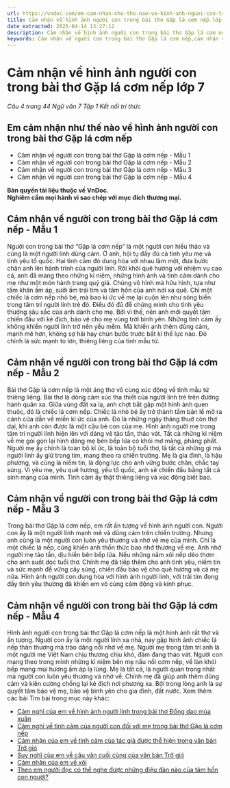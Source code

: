 ```yaml
---
url: https://vndoc.com/em-cam-nhan-nhu-the-nao-ve-hinh-anh-nguoi-con-trong-bai-tho-gap-la-com-nep-277154
title: Cảm nhận về hình ảnh người con trong bài thơ Gặp lá cơm nếp lớp 7 - Câu 4 trang 44 Ngữ văn 7 Tập 1 Kết nối tri thức - VnDoc.com
date_extracted: 2025-04-14 13:27:12
description: Cảm nhận về hình ảnh người con trong bài thơ Gặp lá cơm nếp được biên soạn nhằm giúp các em HS đạt kết quả tốt trong quá trình làm bài tập và học tập môn Ngữ văn lớp 7.
keywords: Cảm nhận về người con trong bài thơ Gặp lá cơm nếp,cảm nhận về hình ảnh người con trong bài thơ Gặp lá cơm nếp,đoạn văn cảm nhận về hình ảnh người con trong bài thơ Gặp lá cơm nếp,Em cảm nhận như thế nào về hình ảnh người con trong bài thơ Gặp lá cơm nếp,hình ảnh người con trong bài thơ Gặp lá cơm nếp,viết đoạn văn nêu cảm nhận về hình ảnh người con trong bài thơ Gặp lá cơm nếp,nêu cảm nhận về hình ảnh người con trong bài thơ Gặp lá cơm nếp
---
```


# Cảm nhận về hình ảnh người con trong bài thơ Gặp lá cơm nếp lớp 7
 _Câu 4 trang 44 Ngữ văn 7 Tập 1 Kết nối tri thức_
## **Em cảm nhận như thế nào về hình ảnh người con trong bài thơ Gặp lá cơm nếp**
  * Cảm nhận về người con trong bài thơ Gặp lá cơm nếp - Mẫu 1
  * Cảm nhận về người con trong bài thơ Gặp lá cơm nếp - Mẫu 2
  * Cảm nhận về người con trong bài thơ Gặp lá cơm nếp - Mẫu 3
  * Cảm nhận về người con trong bài thơ Gặp lá cơm nếp - Mẫu 4

**Bản quyền tài liệu thuộc về VnDoc.  
Nghiêm cấm mọi hành vi sao chép với mục đích thương mại.**
## **Cảm nhận về người con trong bài thơ Gặp lá cơm nếp - Mẫu 1**
Người con trong bài thơ “Gặp lá cơm nếp” là một người con hiếu thảo và cũng là một người lính dũng cảm. Ở anh, hội tụ đầy đủ cả tình yêu mẹ và tình yêu tổ quốc. Hai tình cảm đó dung hòa với nhau làm một, đưa bước chân anh lên hành trình của người lính. Rời khỏi quê hương với nhiệm vụ cao cả, anh đã mang theo những kỉ niệm, những hình ảnh và tình cảm dành cho mẹ như một món hành trang quý giá. Chúng vô hình mà hữu hình, tựa như tấm khăn ấm áp, sưởi ấm trái tim và tâm hồn của anh nơi xa quê. Chỉ một chiếc lá cơm nếp nhỏ bé, mà bao kí ức về mẹ lại cuộn lên như sóng biển trong tâm trí người lính trẻ đó. Điều đó đủ để chứng minh cho tình yêu thương sâu sắc của anh dành cho mẹ. Bởi vì thế, nên anh mới quyết tâm chiến đấu với kẻ địch, bảo vệ cho mẹ vùng trời bình yên. Những tình cảm ấy không khiến người lính trở nên yếu mềm. Mà khiến anh thêm dũng cảm, mạnh mẽ hơn, không sợ hãi hay chùn bước trước bất kì thế lực nào. Đó chính là sức mạnh to lớn, thiêng liêng của tình mẫu tử.
## **Cảm nhận về người con trong bài thơ Gặp lá cơm nếp - Mẫu 2**
Bài thơ Gặp lá cơm nếp là một áng thơ vô cùng xúc động về tình mẫu tử thiêng liêng. Bài thơ là dòng cảm xúc tha thiết của người lính trẻ trên đường hành quân xa. Giữa vùng đất xa lạ, anh chợt bắt gặp một hình ảnh quen thuộc, đó là chiếc lá cơm nếp. Chiếc lá nhỏ bé ấy trở thành tấm bản lề mở ra cánh cửa dẫn về miền kí ức của anh. Đó là những ngày tháng thuở còn thơ dại, khi anh còn được là một cậu bé con của mẹ. Hình ảnh người mẹ trong tâm trí người lính hiện lên với dáng vẻ tảo tần, tháo vát. Tất cả những kỉ niệm về mẹ gói gọn lại hình dáng mẹ bên bếp lửa có khói mơ màng, phảng phất. Người mẹ ấy chính là toàn bộ kí ức, là toàn bộ tuổi thơ, là tất cả những gì mà người lính ấy giữ trong tim, mang theo ra chiến trường. Mẹ là gia đình, là hậu phương, và cũng là niềm tin, là động lực cho anh vững bước chân, chắc tay súng. Vì yêu mẹ, yêu quê hương, yêu tổ quốc, anh sẽ chiến đấu bằng tất cả sinh mạng của mình. Tình cảm ấy thật thiêng liêng và xúc động biết bao.
## **Cảm nhận về người con trong bài thơ Gặp lá cơm nếp - Mẫu 3**
Trong bài thơ Gặp lá cơm nếp, em rất ấn tượng về hình ảnh người con. Người con ấy là một người lính mạnh mẽ và dũng cảm trên chiến trường. Nhưng anh cũng là một người con luôn yêu thương và nhớ về mẹ của mình. Chỉ là một chiếc lá nếp, cũng khiến anh thổn thức bao nhớ thương về mẹ. Anh nhớ người mẹ tảo tần, dịu hiền bên bếp lửa. Nếu những nắm xôi nếp dẻo thơm cho anh suốt dọc tuổi thơ. Chính mẹ đã tiếp thêm cho anh tình yêu, niềm tin và sức mạnh để vững cây súng, chiến đấu bảo vệ cho quê hương và cả mẹ nữa. Hình ảnh người con dung hòa với hình ảnh người lính, với trái tim đong đầy tình yêu thương đã khiến em vô cùng cảm động và kính phục.
## **Cảm nhận về người con trong bài thơ Gặp lá cơm nếp - Mẫu 4**
Hình ảnh người con trong bài thơ Gặp lá cơm nếp là một hình ảnh rất thơ và ấn tượng. Người con ấy là một người lính xa nhà, nay gặp hình ảnh chiếc lá nếp thân thương mà trào dâng nỗi nhớ về mẹ. Người mẹ trong tâm trí anh là một người mẹ Việt Nam chịu thương chịu khó, đảm đang tháo vát. Người con mang theo trong mình những kỉ niệm bên mẹ nấu nồi cơm nếp, về làn khói bếp mang mùi hương ấm áp lạ lùng. Mẹ là tất cả, là người quan trọng nhất mà người con luôn yêu thương và nhớ về. Chính mẹ đã giúp anh thêm dũng cảm và kiên cường chống lại kẻ địch nơi phương xa. Bởi trong lòng anh là sự quyết tâm bảo vệ mẹ, bảo vệ bình yên cho gia đình, đất nước.
Xem thêm các bài Tìm bài trong mục này khác:
  * [Cảm nghĩ của em về hình ảnh người lính trong bài thơ Đồng dao mùa xuân](</neu-cam-nghi-cua-em-ve-hinh-anh-nguoi-linh-trong-bai-tho-dong-dao-mua-xuan-274063>)
  * [Cảm nghĩ về tình cảm của người con đối với mẹ trong bài thơ Gặp lá cơm nếp](</neu-cam-nghi-ve-tinh-cam-cua-nguoi-con-doi-voi-me-trong-bai-tho-gap-la-com-nep-274066>)
  * [Cảm nhận của em về tình cảm của tác giả được thể hiện trong văn bản Trở gió](</neu-cam-nhan-cua-em-ve-tinh-cam-cam-xuc-cua-tac-gia-duoc-the-hien-trong-van-ban-tro-gio-274068>)
  * [Suy nghĩ của em về câu văn cuối cùng của văn bản Trở gió](</cau-van-cuoi-cung-cua-van-ban-tro-gio-goi-cho-em-suy-nghi-gi-277166>)
  * [Cảm nhận của em về xôi](</chia-se-cam-nhan-cua-em-ve-huong-vi-cua-xoi-274065>)
  * [Theo em người đọc có thể nghe được những điệu đàn nào của tâm hồn con người?](</qua-nhung-van-ban-tho-duoc-hoc-trong-bai-nay-theo-em-nguoi-doc-co-the-nghe-duoc-nhung-dieu-dan-nao-cua-tam-hon-con-nguoi-276463>)

